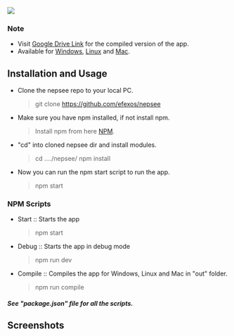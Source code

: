 ![](https://img.shields.io/badge/efexos-nepsee-brightgreen)
### Note
- Visit [Google Drive Link](https://drive.google.com/drive/folders/1BiMXNkvClyFFvJmoSuCYRO4m72AWJv8X?usp=sharing) for the compiled version of the app.
 - Available for [Windows](https://drive.google.com/file/d/1xeyg5brzme4cWpgvfjyPaQ24zN-12dH4/view?usp=sharing), [Linux](https://drive.google.com/file/d/1ifu6XY4ou0Zyt23g6Qul0UURui-NRVRt/view?usp=sharing) and [Mac](https://drive.google.com/file/d/13ObRgVTJR5ADM7vB4kv17rGNhhbfJ06v/view?usp=sharing). 
## Installation and Usage
 - Clone the nepsee repo to your local PC.
    > git clone https://github.com/efexos/nepsee
 - Make sure you have npm installed, if not install npm.
    > Install npm from here [NPM](https://www.npmjs.com/get-npm).
 - "cd" into cloned nepsee dir and install modules.
    > cd ..../nepsee/
    > npm install
 - Now you can run the npm start script to run the app.
    > npm start
### NPM Scripts
 - Start :: Starts the app
    > npm start
 - Debug :: Starts the app in debug mode
    > npm run dev
 - Compile :: Compiles the app for Windows, Linux and Mac in "out" folder.
    > npm run compile
 ##### See "package.json" file for all the scripts.
## Screenshots